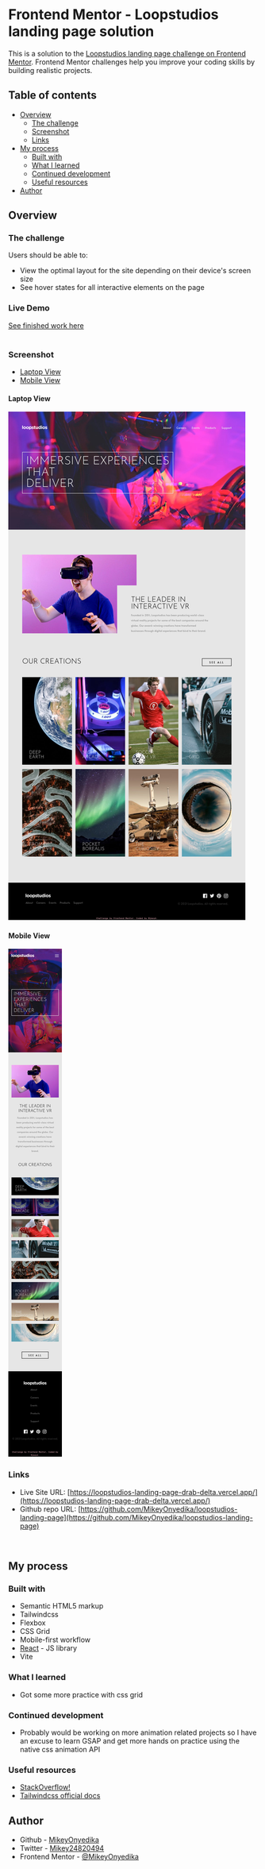 # Frontend Mentor - Loopstudios landing page solution

This is a solution to the [Loopstudios landing page challenge on Frontend Mentor](https://www.frontendmentor.io/challenges/loopstudios-landing-page-N88J5Onjw). Frontend Mentor challenges help you improve your coding skills by building realistic projects. 

## Table of contents

- [Overview](#overview)
  - [The challenge](#the-challenge)
  - [Screenshot](#screenshot)
  - [Links](#links)
- [My process](#my-process)
  - [Built with](#built-with)
  - [What I learned](#what-i-learned)
  - [Continued development](#continued-development)
  - [Useful resources](#useful-resources)
- [Author](#author)



## Overview

### The challenge

Users should be able to:

- View the optimal layout for the site depending on their device's screen size
- See hover states for all interactive elements on the page


### Live Demo
[See finished work here](https://loopstudios-landing-page-drab-delta.vercel.app/)
<br></br>

### Screenshot
  - [Laptop View](#laptop-view)
  - [Mobile View](#mobile-view)


####  Laptop View
![Laptop View](./src/assets/final/laptop.png)

####  Mobile View
![Mobile View](./src/assets/final/mobile.png)

### Links
- Live Site URL: [https://loopstudios-landing-page-drab-delta.vercel.app/](https://loopstudios-landing-page-drab-delta.vercel.app/)
- Github repo URL: [https://github.com/MikeyOnyedika/loopstudios-landing-page](https://github.com/MikeyOnyedika/loopstudios-landing-page)

<br/>

## My process

### Built with

- Semantic HTML5 markup
- Tailwindcss
- Flexbox
- CSS Grid
- Mobile-first workflow
- [React](https://reactjs.org/) - JS library
- Vite

### What I learned
- Got some more practice with css grid

### Continued development
- Probably would be working on more animation related projects so I have an excuse to learn GSAP and get more hands on practice using the native css animation API

### Useful resources
- [StackOverflow!](https://stackoverflow.com)
- [Tailwindcss official docs](https://tailwindcss.com)

## Author
- Github - [MikeyOnyedika](https://github.com/MikeyOnyedika)
- Twitter  - [Mikey24820494](https://www.twitter.com/Mikey24820494)
- Frontend Mentor - [@MikeyOnyedika](https://www.frontendmentor.io/profile/MikeyOnyedika)

